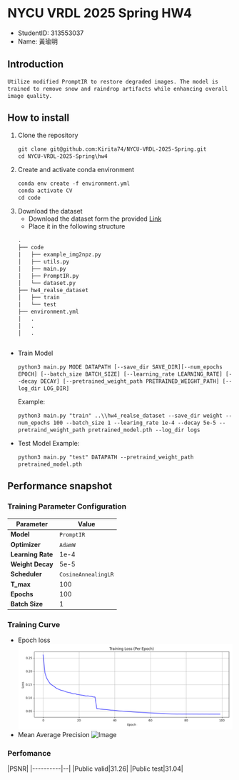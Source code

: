 # NYCU VRDL 2025 Spring HW4
- StudentID: 313553037
- Name: 黃瑜明
## Introduction
    Utilize modified PromptIR to restore degraded images. The model is trained to remove snow and raindrop artifacts while enhancing overall image quality.
## How to install
1. Clone the repository
    ```
    git clone git@github.com:Kirita74/NYCU-VRDL-2025-Spring.git
    cd NYCU-VRDL-2025-Spring\hw4
    ```
2. Create and activate conda environment
    ```
    conda env create -f environment.yml
    conda activate CV
    cd code
    ```
3. Download the dataset
    - Download the dataset form the provided [Link](https://drive.google.com/drive/folders/1Q4qLPMCKdjn-iGgXV_8wujDmvDpSI1ul)
    - Place it in the following structure
    ```
    .
    ├── code
    |   ├── example_img2npz.py
    │   ├── utils.py
    │   ├── main.py
    │   ├── PromptIR.py
    │   └── dataset.py
    ├── hw4_realse_dataset
    │   ├── train
    |   └── test
    ├── environment.yml
    │   .
    │   .
    │   .
    ```
## 

- Train Model
    ```
    python3 main.py MODE DATAPATH [--save_dir SAVE_DIR][--num_epochs EPOCH] [--batch_size BATCH_SIZE] [--learning_rate LEARNING_RATE] [--decay DECAY] [--pretrained_weight_path PRETRAINED_WEIGHT_PATH] [--log_dir LOG_DIR]
    ```
    Example:
    ```
    python3 main.py "train" ..\\hw4_realse_dataset --save_dir weight --num_epochs 100 --batch_size 1 --learing_rate 1e-4 --decay 5e-5 --pretraind_weight_path pretrained_model.pth --log_dir logs
    ```
- Test Model
    Example:
    ```
    python3 main.py "test" DATAPATH --pretraind_weight_path pretrained_model.pth
    ```

## Performance snapshot
### Training Parameter Configuration
| Parameter                      | Value                                                                      |
|-------------------------------|----------------------------------------------------------------------------|
| **Model**                     | `PromptIR`                                                                |
| **Optimizer**                 | `AdamW`                                                                    |
| **Learning Rate**             | 1e-4                                                                       |
| **Weight Decay**              | 5e-5                                                                       |
| **Scheduler**                 | `CosineAnnealingLR`                                                        |
| **T_max**                     | 100                                                                        |
| **Epochs**                    | 100                                                                         |
| **Batch Size**                | 1                                                                          |

### Training Curve
- Epoch loss
    ![Image](image/train_loss.png)
- Mean Average Precision
    ![Image](image/mAP.png)

### Perfomance
|PSNR|
|----------|--|
|Public valid|31.26|
|Public test|31.04|